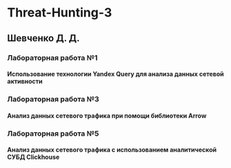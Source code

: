 # Threat-Hunting-3

## Шевченко Д. Д.

### Лабораторная работа №1
#### Использование технологии Yandex Query для анализа данных сетевой активности

### Лабораторная работа №3
#### Анализ данных сетевого трафика при помощи библиотеки Arrow

### Лабораторная работа №5
#### Анализ данных сетевого трафика с использованием аналитической СУБД Clickhouse
